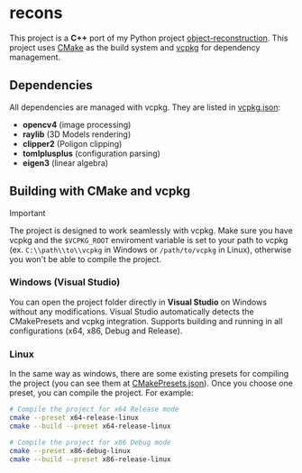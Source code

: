 # recons 

This project is a **C++** port of my Python project [object-reconstruction](https://github.com/filipondios/object-reconstruction). This project uses [CMake](https://github.com/Kitware/CMake) as  the build system and 
[vcpkg](https://github.com/microsoft/vcpkg) for dependency management.

## Dependencies

All dependencies are managed with vcpkg. They are listed in [vcpkg.json](vcpkg.json):

- **opencv4** (image processing)
- **raylib** (3D Models rendering)
- **clipper2** (Poligon clipping)
- **tomlplusplus** (configuration parsing)
- **eigen3** (linear algebra)

## Building with CMake and vcpkg

> [!IMPORTANT]
> The project is designed to work seamlessly with vcpkg. Make sure you have vcpkg and the `$VCPKG_ROOT`
> enviroment variable is set to your path to vcpkg (ex. `C:\\path\\to\\vcpkg` in Windows or `/path/to/vcpkg` in Linux),
> otherwise you won't be able to compile the project.

### Windows (Visual Studio)

You can open the project folder directly in **Visual Studio** on Windows without any modifications.
Visual Studio automatically detects the CMakePresets and vcpkg integration. Supports building and running 
in all configurations (x64, x86, Debug and Release).

### Linux

In the same way as windows, there are some existing presets for compiling the project (you can see them at 
[CMakePresets.json](CMakePresets.json)). Once you choose one 
preset, you can compile the project. For example:

```sh
# Compile the project for x64 Release mode
cmake --preset x64-release-linux
cmake --build --preset x64-release-linux

# Compile the project for x86 Debug mode
cmake --preset x86-debug-linux
cmake --build --preset x86-release-linux
```

